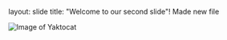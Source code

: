 layout: slide
title: "Welcome to our second slide"!
Made new file

![Image of Yaktocat](https://octodex.github.com/images/yaktocat.png)
